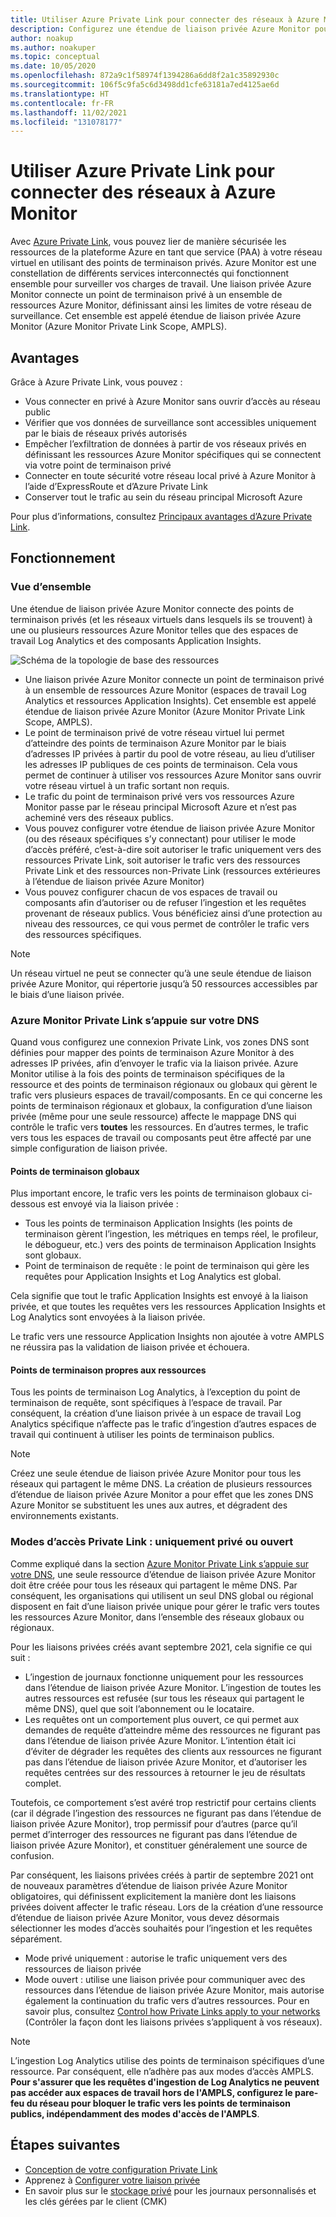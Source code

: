 ```yaml
---
title: Utiliser Azure Private Link pour connecter des réseaux à Azure Monitor
description: Configurez une étendue de liaison privée Azure Monitor pour connecter en toute sécurité des réseaux aux Azure Monitor.
author: noakup
ms.author: noakuper
ms.topic: conceptual
ms.date: 10/05/2020
ms.openlocfilehash: 872a9c1f58974f1394286a6dd8f2a1c35892930c
ms.sourcegitcommit: 106f5c9fa5c6d3498dd1cfe63181a7ed4125ae6d
ms.translationtype: HT
ms.contentlocale: fr-FR
ms.lasthandoff: 11/02/2021
ms.locfileid: "131078177"
---
```

# <a name="use-azure-private-link-to-connect-networks-to-azure-monitor"></a>Utiliser Azure Private Link pour connecter des réseaux à Azure Monitor

Avec [Azure Private Link](../../private-link/private-link-overview.md), vous pouvez lier de manière sécurisée les ressources de la plateforme Azure en tant que service (PAA) à votre réseau virtuel en utilisant des points de terminaison privés. Azure Monitor est une constellation de différents services interconnectés qui fonctionnent ensemble pour surveiller vos charges de travail. Une liaison privée Azure Monitor connecte un point de terminaison privé à un ensemble de ressources Azure Monitor, définissant ainsi les limites de votre réseau de surveillance. Cet ensemble est appelé étendue de liaison privée Azure Monitor (Azure Monitor Private Link Scope, AMPLS).


## <a name="advantages"></a>Avantages

Grâce à Azure Private Link, vous pouvez :

- Vous connecter en privé à Azure Monitor sans ouvrir d’accès au réseau public
- Vérifier que vos données de surveillance sont accessibles uniquement par le biais de réseaux privés autorisés
- Empêcher l’exfiltration de données à partir de vos réseaux privés en définissant les ressources Azure Monitor spécifiques qui se connectent via votre point de terminaison privé
- Connecter en toute sécurité votre réseau local privé à Azure Monitor à l’aide d’ExpressRoute et d’Azure Private Link
- Conserver tout le trafic au sein du réseau principal Microsoft Azure

Pour plus d’informations, consultez [Principaux avantages d’Azure Private Link](../../private-link/private-link-overview.md#key-benefits).

## <a name="how-it-works"></a>Fonctionnement

### <a name="overview"></a>Vue d’ensemble
Une étendue de liaison privée Azure Monitor connecte des points de terminaison privés (et les réseaux virtuels dans lesquels ils se trouvent) à une ou plusieurs ressources Azure Monitor telles que des espaces de travail Log Analytics et des composants Application Insights.

![Schéma de la topologie de base des ressources](./media/private-link-security/private-link-basic-topology.png)

* Une liaison privée Azure Monitor connecte un point de terminaison privé à un ensemble de ressources Azure Monitor (espaces de travail Log Analytics et ressources Application Insights). Cet ensemble est appelé étendue de liaison privée Azure Monitor (Azure Monitor Private Link Scope, AMPLS).
* Le point de terminaison privé de votre réseau virtuel lui permet d’atteindre des points de terminaison Azure Monitor par le biais d’adresses IP privées à partir du pool de votre réseau, au lieu d’utiliser les adresses IP publiques de ces points de terminaison. Cela vous permet de continuer à utiliser vos ressources Azure Monitor sans ouvrir votre réseau virtuel à un trafic sortant non requis. 
* Le trafic du point de terminaison privé vers vos ressources Azure Monitor passe par le réseau principal Microsoft Azure et n’est pas acheminé vers des réseaux publics.
* Vous pouvez configurer votre étendue de liaison privée Azure Monitor (ou des réseaux spécifiques s’y connectant) pour utiliser le mode d’accès préféré, c’est-à-dire soit autoriser le trafic uniquement vers des ressources Private Link, soit autoriser le trafic vers des ressources Private Link et des ressources non-Private Link (ressources extérieures à l’étendue de liaison privée Azure Monitor)
* Vous pouvez configurer chacun de vos espaces de travail ou composants afin d’autoriser ou de refuser l’ingestion et les requêtes provenant de réseaux publics. Vous bénéficiez ainsi d’une protection au niveau des ressources, ce qui vous permet de contrôler le trafic vers des ressources spécifiques.

> [!NOTE]
> Un réseau virtuel ne peut se connecter qu’à une seule étendue de liaison privée Azure Monitor, qui répertorie jusqu’à 50 ressources accessibles par le biais d’une liaison privée.

### <a name="azure-monitor-private-link-relies-on-your-dns"></a>Azure Monitor Private Link s’appuie sur votre DNS
Quand vous configurez une connexion Private Link, vos zones DNS sont définies pour mapper des points de terminaison Azure Monitor à des adresses IP privées, afin d’envoyer le trafic via la liaison privée. Azure Monitor utilise à la fois des points de terminaison spécifiques de la ressource et des points de terminaison régionaux ou globaux qui gèrent le trafic vers plusieurs espaces de travail/composants. En ce qui concerne les points de terminaison régionaux et globaux, la configuration d’une liaison privée (même pour une seule ressource) affecte le mappage DNS qui contrôle le trafic vers **toutes** les ressources. En d’autres termes, le trafic vers tous les espaces de travail ou composants peut être affecté par une simple configuration de liaison privée.

#### <a name="global-endpoints"></a>Points de terminaison globaux
Plus important encore, le trafic vers les points de terminaison globaux ci-dessous est envoyé via la liaison privée :
* Tous les points de terminaison Application Insights (les points de terminaison gèrent l’ingestion, les métriques en temps réel, le profileur, le débogueur, etc.) vers des points de terminaison Application Insights sont globaux.
* Point de terminaison de requête : le point de terminaison qui gère les requêtes pour Application Insights et Log Analytics est global.

Cela signifie que tout le trafic Application Insights est envoyé à la liaison privée, et que toutes les requêtes vers les ressources Application Insights et Log Analytics sont envoyées à la liaison privée.

Le trafic vers une ressource Application Insights non ajoutée à votre AMPLS ne réussira pas la validation de liaison privée et échouera.

#### <a name="resource-specific-endpoints"></a>Points de terminaison propres aux ressources
Tous les points de terminaison Log Analytics, à l’exception du point de terminaison de requête, sont spécifiques à l’espace de travail. Par conséquent, la création d’une liaison privée à un espace de travail Log Analytics spécifique n’affecte pas le trafic d’ingestion d’autres espaces de travail qui continuent à utiliser les points de terminaison publics.


> [!NOTE]
> Créez une seule étendue de liaison privée Azure Monitor pour tous les réseaux qui partagent le même DNS. La création de plusieurs ressources d’étendue de liaison privée Azure Monitor a pour effet que les zones DNS Azure Monitor se substituent les unes aux autres, et dégradent des environnements existants.

### <a name="private-link-access-modes-private-only-vs-open"></a>Modes d’accès Private Link : uniquement privé ou ouvert
Comme expliqué dans la section [Azure Monitor Private Link s’appuie sur votre DNS](#azure-monitor-private-link-relies-on-your-dns), une seule ressource d’étendue de liaison privée Azure Monitor doit être créée pour tous les réseaux qui partagent le même DNS. Par conséquent, les organisations qui utilisent un seul DNS global ou régional disposent en fait d’une liaison privée unique pour gérer le trafic vers toutes les ressources Azure Monitor, dans l’ensemble des réseaux globaux ou régionaux.

Pour les liaisons privées créés avant septembre 2021, cela signifie ce qui suit : 
* L’ingestion de journaux fonctionne uniquement pour les ressources dans l’étendue de liaison privée Azure Monitor. L’ingestion de toutes les autres ressources est refusée (sur tous les réseaux qui partagent le même DNS), quel que soit l’abonnement ou le locataire.
* Les requêtes ont un comportement plus ouvert, ce qui permet aux demandes de requête d’atteindre même des ressources ne figurant pas dans l’étendue de liaison privée Azure Monitor. L’intention était ici d’éviter de dégrader les requêtes des clients aux ressources ne figurant pas dans l’étendue de liaison privée Azure Monitor, et d’autoriser les requêtes centrées sur des ressources à retourner le jeu de résultats complet.

Toutefois, ce comportement s’est avéré trop restrictif pour certains clients (car il dégrade l’ingestion des ressources ne figurant pas dans l’étendue de liaison privée Azure Monitor), trop permissif pour d’autres (parce qu’il permet d’interroger des ressources ne figurant pas dans l’étendue de liaison privée Azure Monitor), et constituer généralement une source de confusion.

Par conséquent, les liaisons privées créés à partir de septembre 2021 ont de nouveaux paramètres d’étendue de liaison privée Azure Monitor obligatoires, qui définissent explicitement la manière dont les liaisons privées doivent affecter le trafic réseau. Lors de la création d’une ressource d’étendue de liaison privée Azure Monitor, vous devez désormais sélectionner les modes d’accès souhaités pour l’ingestion et les requêtes séparément. 
* Mode privé uniquement : autorise le trafic uniquement vers des ressources de liaison privée
* Mode ouvert : utilise une liaison privée pour communiquer avec des ressources dans l’étendue de liaison privée Azure Monitor, mais autorise également la continuation du trafic vers d’autres ressources. Pour en savoir plus, consultez [Control how Private Links apply to your networks](./private-link-design.md#control-how-private-links-apply-to-your-networks) (Contrôler la façon dont les liaisons privées s’appliquent à vos réseaux).

> [!NOTE]
> L’ingestion Log Analytics utilise des points de terminaison spécifiques d’une ressource. Par conséquent, elle n’adhère pas aux modes d’accès AMPLS. **Pour s'assurer que les requêtes d'ingestion de Log Analytics ne peuvent pas accéder aux espaces de travail hors de l'AMPLS, configurez le pare-feu du réseau pour bloquer le trafic vers les points de terminaison publics, indépendamment des modes d'accès de l'AMPLS**.

## <a name="next-steps"></a>Étapes suivantes
- [Conception de votre configuration Private Link](private-link-design.md)
- Apprenez à [Configurer votre liaison privée](private-link-configure.md)
- En savoir plus sur le [stockage privé](private-storage.md) pour les journaux personnalisés et les clés gérées par le client (CMK)
<h3><a id="connect-to-a-private-endpoint"></a></h3>
